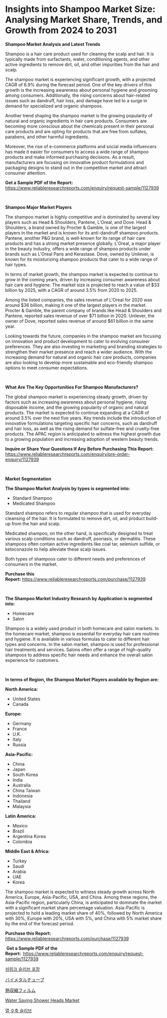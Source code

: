 <p><h1>Insights into Shampoo Market Size: Analysing Market Share, Trends, and Growth from 2024 to 2031</h1></p><p><strong>Shampoo Market Analysis and Latest Trends</strong></p>
<p><p>Shampoo is a hair care product used for cleaning the scalp and hair. It is typically made from surfactants, water, conditioning agents, and other active ingredients to remove dirt, oil, and other impurities from the hair and scalp.</p><p>The shampoo market is experiencing significant growth, with a projected CAGR of 6.9% during the forecast period. One of the key drivers of this growth is the increasing awareness about personal hygiene and grooming among consumers. Additionally, the rising concerns about hair-related issues such as dandruff, hair loss, and damage have led to a surge in demand for specialized and organic shampoos.</p><p>Another trend shaping the shampoo market is the growing popularity of natural and organic ingredients in hair care products. Consumers are becoming more conscious about the chemicals present in their personal care products and are opting for products that are free from sulfates, parabens, and other harmful ingredients.</p><p>Moreover, the rise of e-commerce platforms and social media influencers has made it easier for consumers to access a wide range of shampoo products and make informed purchasing decisions. As a result, manufacturers are focusing on innovative product formulations and packaging designs to stand out in the competitive market and attract consumer attention.</p></p>
<p><strong>Get a Sample PDF of the Report:&nbsp;</strong> <a href="https://www.reliableresearchreports.com/enquiry/request-sample/1127939">https://www.reliableresearchreports.com/enquiry/request-sample/1127939</a></p>
<p>&nbsp;</p>
<p><strong>Shampoo Major Market Players</strong></p>
<p><p>The shampoo market is highly competitive and is dominated by several key players such as Head & Shoulders, Pantene, L'Oreal, and Dove. Head & Shoulders, a brand owned by Procter & Gamble, is one of the largest players in the market and is known for its anti-dandruff shampoo products. Pantene, another P&G brand, is well-known for its range of hair care products and has a strong market presence globally. L'Oreal, a major player in the beauty industry, offers a wide range of shampoo products under brands such as L'Oreal Paris and Kerastase. Dove, owned by Unilever, is known for its moisturizing shampoo products that cater to a wide range of hair types.</p><p>In terms of market growth, the shampoo market is expected to continue to grow in the coming years, driven by increasing consumer awareness about hair care and hygiene. The market size is projected to reach a value of $33 billion by 2025, with a CAGR of around 3.5% from 2020 to 2025.</p><p>Among the listed companies, the sales revenue of L'Oreal for 2020 was around $36 billion, making it one of the largest players in the market. Procter & Gamble, the parent company of brands like Head & Shoulders and Pantene, reported sales revenue of over $71 billion in 2020. Unilever, the owner of Dove, reported sales revenue of around $61 billion in the same year.</p><p>Looking towards the future, companies in the shampoo market are focusing on innovation and product development to cater to evolving consumer preferences. They are also investing in marketing and branding strategies to strengthen their market presence and reach a wider audience. With the increasing demand for natural and organic hair care products, companies are also looking to develop more sustainable and eco-friendly shampoo options to meet consumer expectations.</p></p>
<p>&nbsp;</p>
<p><strong>What Are The Key Opportunities For Shampoo Manufacturers?</strong></p>
<p><p>The global shampoo market is experiencing steady growth, driven by factors such as increasing awareness about personal hygiene, rising disposable income, and the growing popularity of organic and natural products. The market is expected to continue expanding at a CAGR of around 3.5% over the next five years. Key trends include the introduction of innovative formulations targeting specific hair concerns, such as dandruff and hair loss, as well as the rising demand for sulfate-free and cruelty-free products. The APAC region is anticipated to witness the highest growth due to a growing population and increasing adoption of western beauty trends.</p></p>
<p><strong>Inquire or Share Your Questions If Any Before Purchasing This Report:</strong> <a href="https://www.reliableresearchreports.com/enquiry/pre-order-enquiry/1127939">https://www.reliableresearchreports.com/enquiry/pre-order-enquiry/1127939</a></p>
<p>&nbsp;</p>
<p><strong>Market Segmentation</strong></p>
<p><strong>The Shampoo Market Analysis by types is segmented into:</strong></p>
<p><ul><li>Standard Shampoo</li><li>Medicated Shampoo</li></ul></p>
<p><p>Standard shampoo refers to regular shampoo that is used for everyday cleansing of the hair. It is formulated to remove dirt, oil, and product build-up from the hair and scalp.</p><p>Medicated shampoo, on the other hand, is specifically designed to treat various scalp conditions such as dandruff, psoriasis, or dermatitis. These shampoos often contain active ingredients like coal tar, selenium sulfide, or ketoconazole to help alleviate these scalp issues.</p><p>Both types of shampoos cater to different needs and preferences of consumers in the market.</p></p>
<p><strong>Purchase this Report:&nbsp;</strong><a href="https://www.reliableresearchreports.com/purchase/1127939">https://www.reliableresearchreports.com/purchase/1127939</a></p>
<p>&nbsp;</p>
<p><strong>The Shampoo Market Industry Research by Application is segmented into:</strong></p>
<p><ul><li>Homecare</li><li>Salon</li></ul></p>
<p><p>Shampoo is a widely used product in both homecare and salon markets. In the homecare market, shampoo is essential for everyday hair care routines and hygiene. It is available in various formulas to cater to different hair types and concerns. In the salon market, shampoo is used for professional hair treatments and services. Salons often offer a range of high-quality shampoos to address specific hair needs and enhance the overall salon experience for customers.</p></p>
<p>&nbsp;</p>
<p><strong>In terms of Region, the Shampoo Market Players available by Region are:</strong></p>
<p>
    <p> <strong> North America: </strong>
        <ul>
            <li>United States</li>
            <li>Canada</li>
        </ul>
        </p> 
    <p> <strong> Europe: </strong>
        <ul>
            <li>Germany</li>
            <li>France</li>
            <li>U.K.</li>
            <li>Italy</li>
            <li>Russia</li>
        </ul>
        </p> 
    <p> <strong> Asia-Pacific: </strong>
        <ul>
            <li>China</li>
            <li>Japan</li>
            <li>South Korea</li>
            <li>India</li>
            <li>Australia</li>
            <li>China Taiwan</li>
            <li>Indonesia</li>
            <li>Thailand</li>
            <li>Malaysia</li>
        </ul>
        </p> 
    <p> <strong> Latin America: </strong>
        <ul>
            <li>Mexico</li>
            <li>Brazil</li>
            <li>Argentina Korea</li>
            <li>Colombia</li>
        </ul>
        </p> 
    <p> <strong> Middle East & Africa: </strong>
        <ul>
            <li>Turkey</li>
            <li>Saudi</li>
            <li>Arabia</li>
            <li>UAE</li>
            <li>Korea</li>
        </ul>
    </p>
    </p>
<p><p>The shampoo market is expected to witness steady growth across North America, Europe, Asia-Pacific, USA, and China. Among these regions, the Asia-Pacific region, particularly China, is anticipated to dominate the market with a significant market share percentage valuation. Asia-Pacific is projected to hold a leading market share of 40%, followed by North America with 30%, Europe with 20%, USA with 5%, and China with 5% market share by the end of the forecast period.</p></p>
<p><strong>Purchase this Report: </strong><a href="https://www.reliableresearchreports.com/purchase/1127939">https://www.reliableresearchreports.com/purchase/1127939</a></p>
<p>&nbsp;<strong>Get a Sample PDF of the Report:&nbsp;&nbsp;</strong><a href="https://www.reliableresearchreports.com/enquiry/request-sample/1127939">https://www.reliableresearchreports.com/enquiry/request-sample/1127939</a></p>
<p><strong></strong></p>
<p><p><a href="https://github.com/xvz497517413/Market-Research-Report-List-1/blob/main/76886324895.md">쉬링크 슬리브 포장</a></p><p><a href="https://github.com/mcbeesbxa270/Market-Research-Report-List-1/blob/main/49738925322.md">バイメタルチューブ</a></p><p><a href="https://medium.com/@barbarakss89/%E7%86%B1%E5%8F%8E%E7%B8%AE%E3%83%95%E3%82%A3%E3%83%AB%E3%83%A0%E3%81%AE%E5%B8%82%E5%A0%B4%E3%83%A1%E3%83%88%E3%83%AA%E3%82%AF%E3%82%B9%E3%81%AE%E8%A7%A3%E8%AA%AD-%E5%B8%82%E5%A0%B4%E3%82%B7%E3%82%A7%E3%82%A2-%E3%83%88%E3%83%AC%E3%83%B3%E3%83%89-%E6%88%90%E9%95%B7%E3%83%91%E3%82%BF%E3%83%BC%E3%83%B3-d34a55a5ad76">熱収縮フィルム</a></p><p><a href="https://github.com/Glendatilghmankmgz0rbhwpy/Market-Research-Report-List-1/blob/main/water-saving-shower-heads-market.md">Water Saving Shower Heads Market</a></p><p><a href="https://github.com/vskv4779xr1/Market-Research-Report-List-1/blob/main/23300924896.md">열 수축 슬리브</a></p></p>